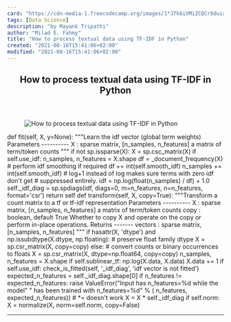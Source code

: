 ```yaml
---
card: "https://cdn-media-1.freecodecamp.org/images/1*JTk6iVMiZCQCr8duiaKlHQ.png"
tags: [Data Science]
description: "by Mayank Tripathi"
author: "Milad E. Fahmy"
title: "How to process textual data using TF-IDF in Python"
created: "2021-08-16T15:41:06+02:00"
modified: "2021-08-16T15:41:06+02:00"
---
```

<div class="site-wrapper">
<main id="site-main" class="site-main outer">
<div class="inner">
<article class="post-full post tag-data-science tag-python tag-tech tag-programming tag-technology ">
<header class="post-full-header">
<h1 class="post-full-title">How to process textual data using TF-IDF in Python</h1>
</header>
<figure class="post-full-image">
<picture>
<source media="(max-width: 700px)" sizes="1px" srcset="data:image/gif;base64,R0lGODlhAQABAIAAAAAAAP///yH5BAEAAAAALAAAAAABAAEAAAIBRAA7 1w">
<source media="(min-width: 701px)" sizes="(max-width: 800px) 400px,
(max-width: 1170px) 700px,
1400px" srcset="https://cdn-media-1.freecodecamp.org/images/1*JTk6iVMiZCQCr8duiaKlHQ.png 300w,
https://cdn-media-1.freecodecamp.org/images/1*JTk6iVMiZCQCr8duiaKlHQ.png 600w,
https://cdn-media-1.freecodecamp.org/images/1*JTk6iVMiZCQCr8duiaKlHQ.png 1000w,
https://cdn-media-1.freecodecamp.org/images/1*JTk6iVMiZCQCr8duiaKlHQ.png 2000w">
<img onerror="this.style.display='none'" src="https://cdn-media-1.freecodecamp.org/images/1*JTk6iVMiZCQCr8duiaKlHQ.png" alt="How to process textual data using TF-IDF in Python">
</picture>
</figure>
<section class="post-full-content">
<div class="post-content medium-migrated-article">
def fit(self, X, y=None):
"""Learn the idf vector (global term weights)
Parameters
----------
X : sparse matrix, [n_samples, n_features]
a matrix of term/token counts
"""
if not sp.issparse(X):
X = sp.csc_matrix(X)
if self.use_idf:
n_samples, n_features = X.shape
df = _document_frequency(X)
# perform idf smoothing if required
df += int(self.smooth_idf)
n_samples += int(self.smooth_idf)
# log+1 instead of log makes sure terms with zero idf don't get
# suppressed entirely.
idf = np.log(float(n_samples) / df) + 1.0
self._idf_diag = sp.spdiags(idf, diags=0, m=n_features,
n=n_features, format='csr')
return self
def transform(self, X, copy=True):
"""Transform a count matrix to a tf or tf-idf representation
Parameters
----------
X : sparse matrix, [n_samples, n_features]
a matrix of term/token counts
copy : boolean, default True
Whether to copy X and operate on the copy or perform in-place
operations.
Returns
-------
vectors : sparse matrix, [n_samples, n_features]
"""
if hasattr(X, 'dtype') and np.issubdtype(X.dtype, np.floating):
# preserve float family dtype
X = sp.csr_matrix(X, copy=copy)
else:
# convert counts or binary occurrences to floats
X = sp.csr_matrix(X, dtype=np.float64, copy=copy)
n_samples, n_features = X.shape
if self.sublinear_tf:
np.log(X.data, X.data)
X.data += 1
if self.use_idf:
check_is_fitted(self, '_idf_diag', 'idf vector is not fitted')
expected_n_features = self._idf_diag.shape[0]
if n_features != expected_n_features:
raise ValueError("Input has n_features=%d while the model"
" has been trained with n_features=%d" % (
n_features, expected_n_features))
# *= doesn't work
X = X * self._idf_diag
if self.norm:
X = normalize(X, norm=self.norm, copy=False)
</div>
<hr>
</section>
</article>
</div>
</main>
</div>
<!-- Google Tag Manager (noscript) -->
<!-- End Google Tag Manager (noscript) -->
